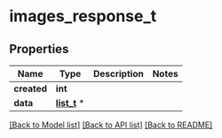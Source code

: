 # images_response_t

## Properties
Name | Type | Description | Notes
------------ | ------------- | ------------- | -------------
**created** | **int** |  | 
**data** | [**list_t**](image.md) \* |  | 

[[Back to Model list]](../README.md#documentation-for-models) [[Back to API list]](../README.md#documentation-for-api-endpoints) [[Back to README]](../README.md)


